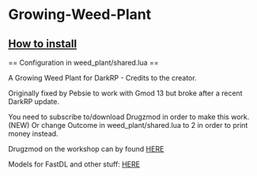 Growing-Weed-Plant
==================

## [How to install](https://github.com/ms333/Growing-Weed-Plant/wiki/How-to-install)
== Configuration in weed_plant/shared.lua ==

A Growing Weed Plant for DarkRP - Credits to the creator.

Originally fixed by Pebsie to work with Gmod 13 but broke after a recent DarkRP update.

You need to subscribe to/download Drugzmod in order to make this work.
(NEW) Or change Outcome in weed_plant/shared.lua to 2 in order to print money instead.

Drugzmod on the workshop can by found [HERE](http://steamcommunity.com/sharedfiles/filedetails/?id=112986621)

Models for FastDL and other stuff: [HERE](http://www.garrysmod.org/downloads/?a=view&id=68156)
